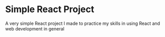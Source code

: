 # Simple React Project
A very simple React project I made to practice my skills in using React and web development in general
